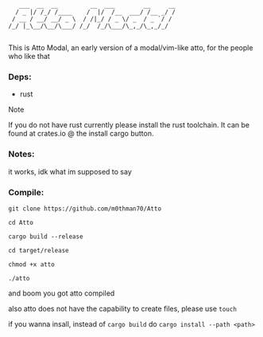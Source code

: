 ```
   ___  __  __         __  ___        __     __
  / _ |/ /_/ /____    /  |/  /__  ___/ /__ _/ /
 / __ / __/ __/ _ \  / /|_/ / _ \/ _  / _ `/ / 
/_/ |_\__/\__/\___/ /_/  /_/\___/\_,_/\_,_/_/  
                                               
```
                  
This is Atto Modal, an early version of a modal/vim-like atto, for the people who like that



### Deps:

  - rust 
    
> [!NOTE]  
> If you do not have rust currently please install the rust toolchain. It can be found at crates.io @ the install cargo button.

### Notes:

it works, idk what im supposed to say


### Compile:

`git clone https://github.com/m0thman70/Atto`

`cd Atto`

`cargo build --release`

`cd target/release`

`chmod +x atto`

`./atto`

and boom you got atto compiled

also atto does not have the capability to create files, please use `touch`  

if you wanna insall, instead of `cargo build` do `cargo install --path <path>`
